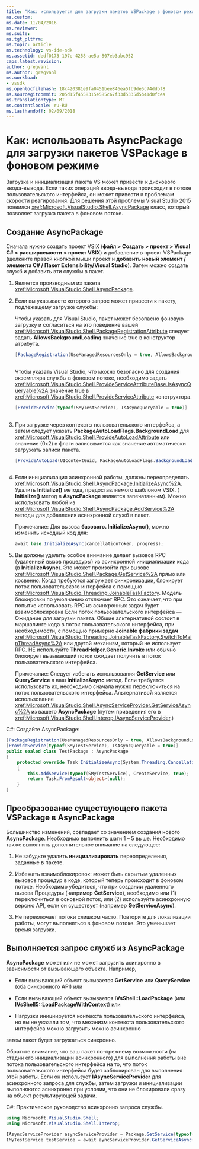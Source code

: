 ```yaml
---
title: "Как: используется для загрузки пакетов VSPackage в фоновом режиме AsyncPackage | Документы Microsoft"
ms.custom: 
ms.date: 11/04/2016
ms.reviewer: 
ms.suite: 
ms.tgt_pltfrm: 
ms.topic: article
ms.technology: vs-ide-sdk
ms.assetid: dedf0173-197e-4258-ae5a-807eb3abc952
caps.latest.revision: 
author: gregvanl
ms.author: gregvanl
ms.workload:
- vssdk
ms.openlocfilehash: 18c420381e9fa0451bee846ea5fb9de5c74ddbf8
ms.sourcegitcommit: 205d15f4558315e585c67f33d5335d5b41d0fcea
ms.translationtype: MT
ms.contentlocale: ru-RU
ms.lasthandoff: 02/09/2018
---
```

# <a name="how-to-use-asyncpackage-to-load-vspackages-in-the-background"></a>Как: использовать AsyncPackage для загрузки пакетов VSPackage в фоновом режиме
Загрузка и инициализация пакета VS может привести к дискового ввода-вывода. Если таких операций ввода-вывода происходит в потоке пользовательского интерфейса, он может привести к проблемам скорости реагирования. Для решения этой проблемы Visual Studio 2015 появился <xref:Microsoft.VisualStudio.Shell.AsyncPackage> класс, который позволяет загрузка пакета в фоновом потоке.  
  
## <a name="creating-an-asyncpackage"></a>Создание AsyncPackage  
 Сначала нужно создать проект VSIX (**файл > Создать > проект > Visual C# > расширяемости > проект VSIX**) и добавление в проект VSPackage (щелкните правой кнопкой мыши проект и **добавить новый элемент / элемента C# / Пакет Extensibility/Visual Studio**). Затем можно создать служб и добавить эти службы в пакет.  
  
1.  Является производным из пакета <xref:Microsoft.VisualStudio.Shell.AsyncPackage>.  
  
2.  Если вы указываете которого запрос может привести к пакету, подлежащему загрузке службы:  
  
     Чтобы указать для Visual Studio, пакет может безопасно фоновую загрузку и согласиться на это поведение вашей <xref:Microsoft.VisualStudio.Shell.PackageRegistrationAttribute> следует задать **AllowsBackgroundLoading** значение true в конструктор атрибута.  
  
    ```csharp  
    [PackageRegistration(UseManagedResourcesOnly = true, AllowsBackgroundLoading = true)]  
  
    ```  
  
     Чтобы указать Visual Studio, что можно безопасно для создания экземпляра службы в фоновом потоке, необходимо задать <xref:Microsoft.VisualStudio.Shell.ProvideServiceAttributeBase.IsAsyncQueryable%2A> значение true в <xref:Microsoft.VisualStudio.Shell.ProvideServiceAttribute> конструктора.  
  
    ```csharp  
    [ProvideService(typeof(SMyTestService), IsAsyncQueryable = true)]  
  
    ```  
  
3.  При загрузке через контексты пользовательского интерфейса, а затем следует указать **PackageAutoLoadFlags.BackgroundLoad** для <xref:Microsoft.VisualStudio.Shell.ProvideAutoLoadAttribute> или значение (0x2) в флаги записывается как значение автоматически загружать записи пакета.  
  
    ```csharp  
    [ProvideAutoLoad(UIContextGuid, PackageAutoLoadFlags.BackgroundLoad)]  
  
    ```  
  
4.  Если инициализация асинхронной работы, должны переопределять <xref:Microsoft.VisualStudio.Shell.AsyncPackage.InitializeAsync%2A>. Удалить **Initialize()** метода, предоставляемого шаблоном VSIX. ( **Initialize()** метод в **AsyncPackage** является запечатанным). Можно использовать любой из <xref:Microsoft.VisualStudio.Shell.AsyncPackage.AddService%2A> методы для добавления асинхронной служб в пакет.  
  
     Примечание: Для вызова **базового. InitializeAsync()**, можно изменить исходный код для:  
  
    ```csharp  
    await base.InitializeAsync(cancellationToken, progress);  
    ```  
  
5.  Вы должны уделить особое внимание делает вызовов RPC (удаленный вызов процедуры) из асинхронной инициализации кода (в **InitializeAsync**). Это может произойти при вызове <xref:Microsoft.VisualStudio.Shell.Package.GetService%2A> прямо или косвенно.  Когда требуются загружает синхронизации, блокирует поток пользовательского интерфейса с помощью <xref:Microsoft.VisualStudio.Threading.JoinableTaskFactory>. Модель блокировки по умолчанию отключает RPC. Это означает, что при попытке использовать RPC из асинхронных задач будет взаимоблокировка Если поток пользовательского интерфейса — Ожидание для загрузки пакета. Общие альтернативой состоит в маршалинге кода в поток пользовательского интерфейса, при необходимости, с помощью примерно **Joinable фабрики задач** <xref:Microsoft.VisualStudio.Threading.JoinableTaskFactory.SwitchToMainThreadAsync%2A> или другой механизм, который не использует RPC.  НЕ используйте **ThreadHelper.Generic.Invoke** или обычно блокирует вызывающий поток ожидает получить в поток пользовательского интерфейса.  
  
     Примечание: Следует избегать использования **GetService** или **QueryService** в ваш **InitializeAsync** метод. Если требуется использовать их, необходимо сначала нужно переключиться на поток пользовательского интерфейса. Альтернативой является использование <xref:Microsoft.VisualStudio.Shell.AsyncServiceProvider.GetServiceAsync%2A> из вашего **AsyncPackage** (путем приведения его в <xref:Microsoft.VisualStudio.Shell.Interop.IAsyncServiceProvider>.)  
  
 C#: Создайте AsyncPackage:  
  
```csharp  
[PackageRegistration(UseManagedResourcesOnly = true, AllowsBackgroundLoading = true)]       
[ProvideService(typeof(SMyTestService), IsAsyncQueryable = true)]   
public sealed class TestPackage : AsyncPackage   
{   
    protected override Task InitializeAsync(System.Threading.CancellationToken cancellationToken, IProgress<ServiceProgressData> progress)   
    {               
        this.AddService(typeof(SMyTestService), CreateService, true);   
        return Task.FromResult<object>(null);   
    }   
}  
```  
  
## <a name="convert-an-existing-vspackage-to-asyncpackage"></a>Преобразование существующего пакета VSPackage в AsyncPackage  
 Большинство изменений, совпадает со значением создания нового **AsyncPackage**. Необходимо выполнить шаги 1 – 5 выше. Необходимо также выполнить дополнительное внимание на следующее:  
  
1.  Не забудьте удалить **инициализировать** переопределения, заданные в пакете.  
  
2.  Избежать взаимоблокировок: может быть скрытым удаленных вызовов процедур в коде, который теперь происходит в фоновом потоке. Необходимо убедиться, что при создании удаленного вызова Процедуры (например **GetService**), необходимо или (1) переключиться в основной поток, или (2) используйте асинхронную версию API, если он существует (например **GetServiceAsync**).  
  
3.  Не переключает потоки слишком часто. Повторите для локализации работы, могут выполняться в фоновом потоке. Это уменьшает время загрузки.  
  
## <a name="querying-services-from-asyncpackage"></a>Выполняется запрос служб из AsyncPackage  
 **AsyncPackage** может или не может загрузить асинхронно в зависимости от вызывающего объекта. Например,  
  
-   Если вызывающий объект вызывается **GetService** или **QueryService** (оба синхронного API) или  
  
-   Если вызывающий объект вызывается **IVsShell::LoadPackage** (или **IVsShell5::LoadPackageWithContext**) или  
  
-   Нагрузки инициируется контекста пользовательского интерфейса, но вы не указали том, что механизм контекста пользовательского интерфейса можно загрузить можно асинхронно  
  
 затем пакет будет загружаться синхронно.  
  
 Обратите внимание, что ваш пакет по-прежнему возможности (на стадии его инициализации асинхронного) для выполнения работы вне потока пользовательского интерфейса на то, что поток пользовательского интерфейса будет заблокирован для выполнения этой работы. Если он использует **IAsyncServiceProvider** для асинхронного запроса для службы, затем загрузки и инициализации выполняются асинхронно при условии, что они не блокировали сразу на объект результирующей задачи.  
  
 C#: Практическое руководство асинхронно запроса службы.  
  
```csharp  
using Microsoft.VisualStudio.Shell;   
using Microsoft.VisualStudio.Shell.Interop;   
  
IAsyncServiceProvider asyncServiceProvider = Package.GetService(typeof(SAsyncServiceProvider)) as IAsyncServiceProvider;   
IMyTestService testService = await ayncServiceProvider.GetServiceAsync(typeof(SMyTestService)) as IMyTestService;  
```
  
